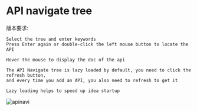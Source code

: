 # API navigate tree

版本要求: <Badge text="2.0.7"/>

```
Select the tree and enter keywords
Press Enter again or double-click the left mouse button to locate the API

Hover the mouse to display the doc of the api

The API Navigate tree is lazy loaded by default, you need to click the refresh button,
and every time you add an API, you also need to refresh to get it

Lazy loading helps to speed up idea startup
```

![apinavi](../../../.vuepress/public/img/apinav.gif)
